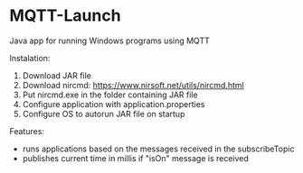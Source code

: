 # MQTT-Launch
Java app for running Windows programs using MQTT

Instalation:
1. Download JAR file
1. Download nircmd: https://www.nirsoft.net/utils/nircmd.html
2. Put nircmd.exe in the folder containing JAR file
3. Configure application with application.properties
4. Configure OS to autorun JAR file on startup

Features:
- runs applications based on the messages received in the subscribeTopic
- publishes current time in millis if "isOn" message is received
